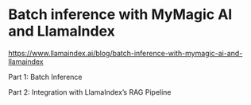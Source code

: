 # Batch inference with MyMagic AI and LlamaIndex
https://www.llamaindex.ai/blog/batch-inference-with-mymagic-ai-and-llamaindex

Part 1: Batch Inference

Part 2: Integration with LlamaIndex’s RAG Pipeline
